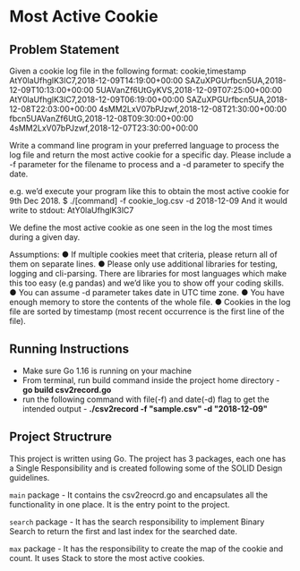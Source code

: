 # Most Active Cookie 
## Problem Statement
Given a cookie log file in the following format: 
cookie,timestamp 
AtY0laUfhglK3lC7,2018-12-09T14:19:00+00:00 
SAZuXPGUrfbcn5UA,2018-12-09T10:13:00+00:00 
5UAVanZf6UtGyKVS,2018-12-09T07:25:00+00:00 
AtY0laUfhglK3lC7,2018-12-09T06:19:00+00:00 
SAZuXPGUrfbcn5UA,2018-12-08T22:03:00+00:00 
4sMM2LxV07bPJzwf,2018-12-08T21:30:00+00:00 
fbcn5UAVanZf6UtG,2018-12-08T09:30:00+00:00 
4sMM2LxV07bPJzwf,2018-12-07T23:30:00+00:00 

Write a command line program in your preferred language to process the log file and return the most active cookie for a specific day. Please include a -f parameter for the filename to process and a -d parameter to specify the date. 

e.g. we’d execute your program like this to obtain the most active cookie for 9th Dec 2018. $ ./[command] -f cookie_log.csv -d 2018-12-09 
And it would write to stdout: 
AtY0laUfhglK3lC7 

We define the most active cookie as one seen in the log the most times during a given day. 

Assumptions: 
● If multiple cookies meet that criteria, please return all of them on separate lines. 
● Please only use additional libraries for testing, logging and cli-parsing. There are libraries for most languages which make this too easy (e.g pandas) and we’d like you to show off your coding skills. 
● You can assume -d parameter takes date in UTC time zone. 
● You have enough memory to store the contents of the whole file. 
● Cookies in the log file are sorted by timestamp (most recent occurrence is the first line of the file). 


## Running Instructions
- Make sure Go 1.16 is running on your machine
- From terminal, run build command inside the project home directory -  **go build csv2record.go**
- run the following command with file(-f) and date(-d) flag to get the intended output - **./csv2record -f "sample.csv" -d "2018-12-09"**  

## Project Structrure
This project is written using Go. The project has 3 packages, each one has a Single Responsibility and is created following some of the SOLID Design guidelines.

`main` package - It contains the csv2reocrd.go and encapsulates all the functionality in one place. It is the entry point to the project.

`search` package - It has the search responsibility to implement Binary Search to return the first and last index for the searched date.

`max` package - It has the responsibility to create the map of the cookie and count. It uses Stack to store the most active cookies.
